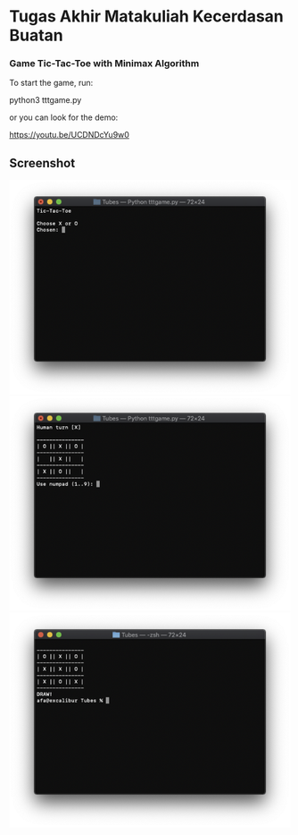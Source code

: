 # Tugas Akhir Matakuliah Kecerdasan Buatan
### Game Tic-Tac-Toe with Minimax Algorithm

To start the game, run:

python3 tttgame.py

or you can look for the demo:

https://youtu.be/UCDNDcYu9w0


## Screenshot
![Alt text](https://github.com/agungandhikaf/tic-tac-toe/blob/main/Screenshot/tic-tac-toe1.png?raw=true "")
![Alt text](https://github.com/agungandhikaf/tic-tac-toe/blob/main/Screenshot/tic-tac-toe2.png?raw=true "")
![Alt text](https://github.com/agungandhikaf/tic-tac-toe/blob/main/Screenshot/tic-tac-toe3.png?raw=true "")
